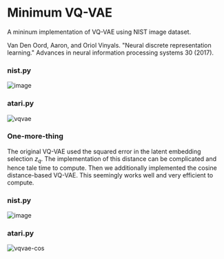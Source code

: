 # Minimum VQ-VAE
A mininum implementation of VQ-VAE using NIST image dataset.

Van Den Oord, Aaron, and Oriol Vinyals. "Neural discrete representation learning." Advances in neural information processing systems 30 (2017).

### nist.py

![image](https://user-images.githubusercontent.com/1684732/202863376-a800987d-7b45-443b-8699-2a5679142106.png)

### atari.py
![vqvae](https://user-images.githubusercontent.com/1684732/202904512-f4d3c756-f854-4325-8de7-92335644cd28.png)

### One-more-thing

The original VQ-VAE used the squared error in the latent embedding selection $z_q$. The implementation of this distance can be complicated and hence tale time to compute. Then we additionally implemented the cosine distance-based VQ-VAE. This seemingly works well and very efficient to compute.


### nist.py
![image](https://user-images.githubusercontent.com/1684732/202863684-1709e49d-51fe-41ad-9357-64461252416e.png)

### atari.py
![vqvae-cos](https://user-images.githubusercontent.com/1684732/202904575-b8fe07bd-7dfb-47da-84ea-9c1327721652.png)

